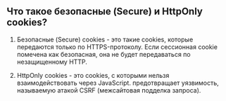 <h2>Что такое безопасные (Secure) и HttpOnly cookies?</h2>  

1. Безопасные (Secure) cookies - это такие cookies, которые передаются только по HTTPS-протоколу. Если сессионная cookie помечена как безопасная, она не будет передаваться по незащищенному HTTP.
   
2. HttpOnly cookies - это cookies, с которыми нельзя взаимодействовать через JavaScript. предотвращает уязвимость, называемую атакой CSRF (межсайтовая подделка запроса).
